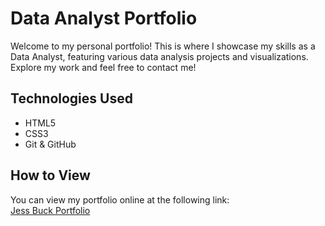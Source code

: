 # Data Analyst Portfolio

Welcome to my personal portfolio! This is where I showcase my skills as a Data Analyst, featuring various data analysis projects and visualizations. Explore my work and feel free to contact me!

## Technologies Used

- HTML5
- CSS3
- Git & GitHub

## How to View

You can view my portfolio online at the following link:  
[Jess Buck Portfolio](https://jbuck34.github.io/GitHubPortfolio/)
